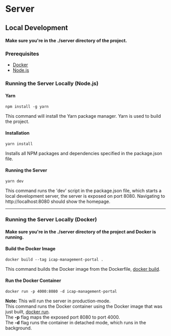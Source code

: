 # Server

## Local Development
#### Make sure you're in the ./server directory of the project.

### Prerequisites
- [Docker](https://www.docker.com/)
- [Node.js](https://nodejs.org/en/)

### Running the Server Locally (Node.js)
#### Yarn
```
npm install -g yarn
```
  
This command will install the Yarn package manager. Yarn is used to build the project.
  
#### Installation
```
yarn install
```
  
Installs all NPM packages and dependencies specified in the package.json file.
  
#### Running the Server
```
yarn dev
```
  
This command runs the 'dev' script in the package.json file, which starts a local development server, the server is exposed on port 8080. Navigating to http://localhost:8080 should show the homepage.
  
<hr/>    
  
### Running the Server Locally (Docker)
#### Make sure you're in the ./server directory of the project and Docker is running.
  
#### Build the Docker Image
```
docker build --tag icap-management-portal .
```
  
This command builds the Docker image from the Dockerfile, [docker build](https://docs.docker.com/engine/reference/commandline/build/).
  
#### Run the Docker Container
```
docker run -p 4000:8080 -d icap-management-portal
```
  
<b>Note:</b> This will run the server in production-mode.  
This command runs the Docker container using the Docker image that was just built, [docker run](https://docs.docker.com/engine/reference/run/).  
The <b>-p</b> flag maps the exposed port 8080 to port 4000.  
  The <b>-d</b> flag runs the container in detached mode, which runs in the background.
